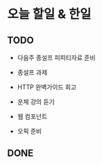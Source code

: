 # 오늘 할일 & 한일

## TODO

- 다음주 종설프 피피티자료 준비

- 종설프 과제

- HTTP 완벽가이드 회고

- 운체 강의 듣기

- 웹 컴포넌트

- 오픽 준비

## DONE
